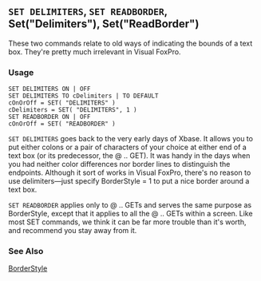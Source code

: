 ## `SET DELIMITERS`, `SET READBORDER`, Set("Delimiters"), Set("ReadBorder")

These two commands relate to old ways of indicating the bounds of a text box. They're pretty much irrelevant in Visual FoxPro. 

### Usage

```foxpro
SET DELIMITERS ON | OFF
SET DELIMITERS TO cDelimiters | TO DEFAULT
cOnOrOff = SET( "DELIMITERS" )
cDelimiters = SET( "DELIMITERS", 1 )
SET READBORDER ON | OFF
cOnOrOff = SET( "READBORDER" )
```

`SET DELIMITERS` goes back to the very early days of Xbase. It allows you to put either colons or a pair of characters of your choice at either end of a text box (or its predecessor, the @ .. GET). It was handy in the days when you had neither color differences nor border lines to distinguish the endpoints. Although it sort of works in Visual FoxPro, there's no reason to use delimiters&mdash;just specify BorderStyle = 1 to put a nice border around a text box.

`SET READBORDER` applies only to @ .. GETs and serves the same purpose as BorderStyle, except that it applies to all the @ .. GETs within a screen. Like most SET commands, we think it can be far more trouble than it's worth, and recommend you stay away from it.

### See Also

[BorderStyle](s4g337.md)